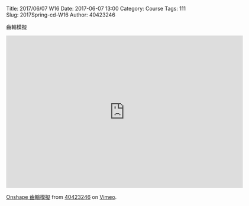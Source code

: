 Title: 2017/06/07 W16
Date: 2017-06-07 13:00
Category: Course
Tags: 111
Slug: 2017Spring-cd-W16
Author: 40423246
 
 齒輪模擬
 <!-- PELICAN_END_SUMMARY -->

 
 <iframe src="https://player.vimeo.com/video/221423385" width="640" height="413" frameborder="0" webkitallowfullscreen mozallowfullscreen allowfullscreen></iframe>
<p><a href="https://vimeo.com/221423385">Onshape 齒輪模擬</a> from <a href="https://vimeo.com/user60140629">40423246</a> on <a href="https://vimeo.com">Vimeo</a>.</p>